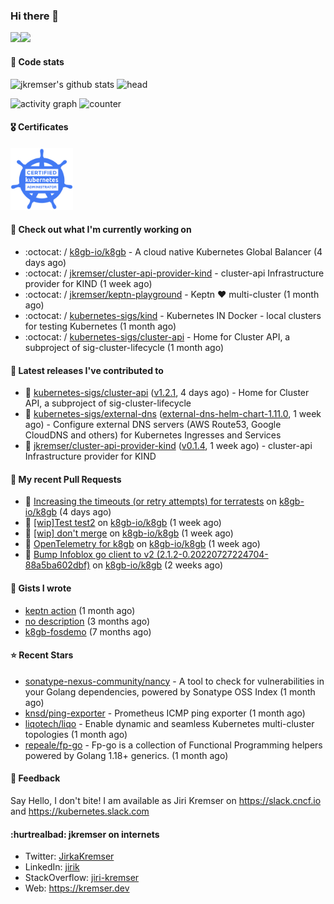 ### Hi there 👋

 <img src="./b.gif" width="300px"><img src="./b.gif" width="300px">

#### 📱 Code stats

![jkremser's github stats](https://github-readme-stats.vercel.app/api?username=jkremser&count_private=true&show_icons=true&hide_border=false&theme=tokyonight&title_color=5bcdec&bg_color=0d1117&border_radius=false) ![head](https://user-images.githubusercontent.com/535866/175570014-71166aaa-95f7-4a4f-869c-93a16481de4e.jpeg)


![activity graph](https://activity-graph.herokuapp.com/graph?username=jkremser&theme=react-dark)
![counter](https://komarev.com/ghpvc/?username=jkremser&color=5bcdec&style=for-the-badge)

#### 🎖 Certificates
<p align="left"><a href="https://www.credly.com/badges/8ca716d9-fa9b-42e6-b4a1-ad043baf5396/public_url">
<img src="https://raw.githubusercontent.com/cncf/artwork/master/other/cka/color/kubernetes-cka-color.png" alt="https://www.credly.com/badges/8ca716d9-fa9b-42e6-b4a1-ad043baf5396/public_url" width="100" height="100"/> </a>
</p>

#### 👷 Check out what I'm currently working on

- :octocat: / [k8gb-io/k8gb](https://github.com/k8gb-io/k8gb) - A cloud native Kubernetes Global Balancer (4 days ago)
- :octocat: / [jkremser/cluster-api-provider-kind](https://github.com/jkremser/cluster-api-provider-kind) - cluster-api Infrastructure provider for KIND (1 week ago)
- :octocat: / [jkremser/keptn-playground](https://github.com/jkremser/keptn-playground) - Keptn ♥ multi-cluster (1 month ago)
- :octocat: / [kubernetes-sigs/kind](https://github.com/kubernetes-sigs/kind) - Kubernetes IN Docker - local clusters for testing Kubernetes (1 month ago)
- :octocat: / [kubernetes-sigs/cluster-api](https://github.com/kubernetes-sigs/cluster-api) - Home for Cluster API, a subproject of sig-cluster-lifecycle (1 month ago)

#### 🔭 Latest releases I've contributed to

- 🎉 [kubernetes-sigs/cluster-api](https://github.com/kubernetes-sigs/cluster-api) ([v1.2.1](https://github.com/kubernetes-sigs/cluster-api/releases/tag/v1.2.1), 4 days ago) - Home for Cluster API, a subproject of sig-cluster-lifecycle
- 🎉 [kubernetes-sigs/external-dns](https://github.com/kubernetes-sigs/external-dns) ([external-dns-helm-chart-1.11.0](https://github.com/kubernetes-sigs/external-dns/releases/tag/external-dns-helm-chart-1.11.0), 1 week ago) - Configure external DNS servers (AWS Route53, Google CloudDNS and others) for Kubernetes Ingresses and Services
- 🎉 [jkremser/cluster-api-provider-kind](https://github.com/jkremser/cluster-api-provider-kind) ([v0.1.4](https://github.com/jkremser/cluster-api-provider-kind/releases/tag/v0.1.4), 1 week ago) - cluster-api Infrastructure provider for KIND

#### 🔨 My recent Pull Requests

- 💪 [Increasing the timeouts (or retry attempts) for terratests](https://github.com/k8gb-io/k8gb/pull/941) on [k8gb-io/k8gb](https://github.com/k8gb-io/k8gb) (4 days ago)
- 💪 [[wip]Test test2](https://github.com/k8gb-io/k8gb/pull/939) on [k8gb-io/k8gb](https://github.com/k8gb-io/k8gb) (1 week ago)
- 💪 [[wip] don&#39;t merge](https://github.com/k8gb-io/k8gb/pull/938) on [k8gb-io/k8gb](https://github.com/k8gb-io/k8gb) (1 week ago)
- 💪 [OpenTelemetry for k8gb](https://github.com/k8gb-io/k8gb/pull/934) on [k8gb-io/k8gb](https://github.com/k8gb-io/k8gb) (1 week ago)
- 💪 [Bump Infoblox go client to v2 (2.1.2-0.20220727224704-88a5ba602dbf)](https://github.com/k8gb-io/k8gb/pull/931) on [k8gb-io/k8gb](https://github.com/k8gb-io/k8gb) (2 weeks ago)

#### 📓 Gists I wrote

- [keptn action](https://gist.github.com/4b9355e26643217f318fe37faa9ce444) (1 month ago)
- [no description](https://gist.github.com/a8143384049b171d4e64c5aeb6da4793) (3 months ago)
- [k8gb-fosdemo](https://gist.github.com/2f9cccb99120def7250b8c967f333b3f) (7 months ago)

#### ⭐ Recent Stars

- [sonatype-nexus-community/nancy](https://github.com/sonatype-nexus-community/nancy) - A tool to check for vulnerabilities in your Golang dependencies, powered by Sonatype OSS Index (1 month ago)
- [knsd/ping-exporter](https://github.com/knsd/ping-exporter) - Prometheus ICMP ping exporter (1 month ago)
- [liqotech/liqo](https://github.com/liqotech/liqo) - Enable dynamic and seamless Kubernetes multi-cluster topologies (1 month ago)
- [repeale/fp-go](https://github.com/repeale/fp-go) - Fp-go is a collection of Functional Programming helpers powered by Golang 1.18&#43; generics. (1 month ago)

#### 💬 Feedback

Say Hello, I don't bite! I am available as Jiri Kremser on https://slack.cncf.io and https://kubernetes.slack.com


#### :hurtrealbad: jkremser on internets

- Twitter: <a href="https://twitter.com/JirkaKremser">JirkaKremser</a>
- LinkedIn: <a href="https://www.linkedin.com/in/jirik/">jirik</a>
- StackOverflow: <a href="https://stackoverflow.com/users/1594980/jiri-kremser">jiri-kremser</a>
- Web: https://kremser.dev